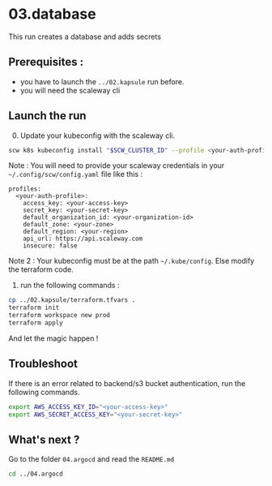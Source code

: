 # 03.database
This run creates a database and adds secrets 
## Prerequisites :
- you have to launch the `../02.kapsule` run before.
- you will need the scaleway cli
## Launch the run
0. Update your kubeconfig with the scaleway cli.
```bash
scw k8s kubeconfig install "$SCW_CLUSTER_ID" --profile <your-auth-profile>
```
Note : You will need to provide your scaleway credentials in your `~/.config/scw/config.yaml` file like this : 
```
profiles:
  <your-auth-profile>:
    access_key: <your-access-key>
    secret_key: <your-secret-key>
    default_organization_id: <your-organization-id>
    default_zone: <your-zone>
    default_region: <your-region>
    api_url: https://api.scaleway.com
    insecure: false
```
Note 2 : Your kubeconfig must be at the path `~/.kube/config`. Else modify the terraform code.

1. run the following commands :
```bash
cp ../02.kapsule/terraform.tfvars .
terraform init
terraform workspace new prod
terraform apply
```
And let the magic happen !
## Troubleshoot
If there is an error related to backend/s3 bucket authentication, run the following commands.
```bash
export AWS_ACCESS_KEY_ID="<your-access-key>"
export AWS_SECRET_ACCESS_KEY="<your-secret-key>"
```
## What's next ?
Go to the folder `04.argocd` and read the `README.md`
```bash
cd ../04.argocd
```